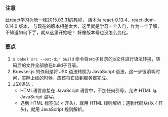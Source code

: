 ### 注意
此react学习为阮一峰2015.03.31的教程，
版本为 react-0.13.4、react-dom-0.14.0 版本，
与现在的版本相差太大，这里就是学习一个入门，作为一个了解，不知道如何下手，就从这里开始吧！
好像版本号也没怎么变化。


### 要点
1. `$ babel src --out-dir build` 命令将src子目录的js文件进行语法转换，转码后的文件全部放在build子目录。
2. Browser.js 的作用是将 JSX 语法转换为 JavaScript 语法，这一步很消耗时间，实际上线的时候，应该将它放到服务器完成。
3. JSX语法：
    - HTML语言直接在 JavaScript 语言中，不加任何引号，允许 HTML 与 JavaScript 混写。
    - 遇到 HTML 标签(以 < 开头)，就用 HTML 规则解析；遇到代码块(以 { 开头)，就用 JavaScript 规则解析。

